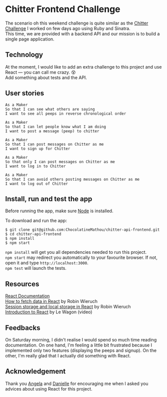 # Chitter Frontend Challenge

The scenario oh this weekend challenge is quite similar as the [Chitter Challenge](https://github.com/ChocolatineMathou/chitter-challenge) I worked on few days ago using Ruby and Sinatra.  
This time, we are provided with a backend API and our mission is to build a single page application. 

## Technology

At the moment, I would like to add an extra challenge to this project and use React — you can call me crazy. :dizzy_face:  
Add something about tests and the API.

## User stories

```
As a Maker
So that I can see what others are saying  
I want to see all peeps in reverse chronological order

As a Maker
So that I can let people know what I am doing  
I want to post a message (peep) to chitter

As a Maker
So that I can post messages on Chitter as me
I want to sign up for Chitter

As a Maker
So that only I can post messages on Chitter as me
I want to log in to Chitter

As a Maker
So that I can avoid others posting messages on Chitter as me
I want to log out of Chitter
```

## Install, run and test the app

Before running the app, make sure [Node](https://nodejs.org/en/) is installed.  

To download and run the app:  

``` 
$ git clone git@github.com:ChocolatineMathou/chitter-api-frontend.git  
$ cd chitter-api-frontend  
$ npm install
$ npm start
```
`npm install` will get you all dependencies needed to run this project.  
`npm start` may redirect you automatically to your favourite browser. If not, open it and type `http://localhost:3000`.  
`npm test` will launch the tests.

## Resources

[React Documentation](https://reactjs.org/docs/getting-started.html)  
[How to fetch data in React](https://www.robinwieruch.de/react-fetching-data/#react-how-fetch-data) by Robin Wieruch  
[Session storage and local storage in React](https://www.robinwieruch.de/local-storage-react/) by Robin Wieruch  
[Introduction to React](https://www.youtube.com/watch?v=_ZTT9kw3PIE) by Le Wagon (video)

## Feedbacks

On Saturday morning, I didn't realise I would spend so much time reading documentation. On one hand, I'm feeling a little bit frustrated because I implemented only two features (displaying the peeps and signup). On the other, I'm really glad that I actually did something with React.

## Acknowledgement

Thank you [Angela](https://github.com/Whatapalaver) and [Danielle](https://github.com/dani-boo) for encouraging me when I asked you advices about using React for this project.